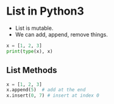 # List in Python3
- List is mutable.
- We can add, append, remove things.

```python
x = [1, 2, 3]
print(type(x), x)
```


## List Methods

```python
x = [1, 2, 3]
x.append(5)  # add at the end
x.insert(0, 7) # insert at index 0
```
